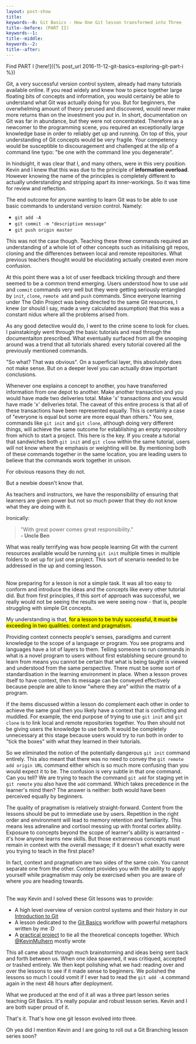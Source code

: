 ```yaml
---
layout: post-show
title: 
keywords--0: Git Basics - How One Git lesson transformed into Three
title--before: (PART II)
keywords--1: 
title--middle: 
keywords--2: 
title--after: 
---
```


Find PART I [here!]({% post_url 2016-11-12-git-basics-exploring-git-part-i %})

Git, a very successful version control system, already had many tutorials available online. If you read widely and knew how to piece together large floating bits of concepts and information, you would certainly be able to understand what Git was actually doing for you. But for beginners, the overwhelming amount of theory perused and discovered, would never make more returns than on the investment you put in. In short, documentation on Git was far in abundance, but they were not concentrated. Therefore as a newcomer to the programming scene, you required an exceptionally large knowledge base in order to reliably get up and running. On top of this, your understanding of Git concepts would be very fragile. Your competency would be susceptible to discouragement and challenged at the slip of a command line typo: "be one with the command line you degenerate".

In hindsight, it was clear that I, and many others, were in this very position. Kevin and I knew that this was due to the principle of __information overload__. However knowing the name of the principles is completely different to actually understanding and stripping apart its inner-workings. So it was time for review and reflection.

The end outcome for anyone wanting to learn Git was to be able to use basic commands to understand version control. Namely:

* `git add -A`
* `git commit -m "descriptive message"`
* `git push origin master`

This was not the case though. Teaching these three commands required an understanding of a whole lot of other concepts such as initialising git repos, cloning and the differences between local and remote repositories. What previous teachers thought would be elucidating actually created even more confusion. 

At this point there was a lot of user feedback trickling through and there seemed to be a common trend emerging. Users understood how to use `add` and `commit` commands very well but they were getting seriously entangled by `init`, `clone`, `remote add` and `push` commands. Since everyone learning under The Odin Project was being directed to the same Git resources, I knew (or should I say, made a very calculated assumption) that this was a constant nidus where all the problems arised from.

As any good detective would do, I went to the crime scene to look for clues. I painstakingly went through the basic tutorials and read through the documentaiton prescribed. What eventually surfaced from all the snooping around was a trend that all tutorials shared: every tutorial covered all the previously mentioned commands.

"So what? That was obvious". On a superficial layer, this absolutely does not make sense. But on a deeper level you can actually draw important conclusions.

Whenever one explains a concept to another, you have transferred information from one depot to another. Make another transaction and you would have made two deliveries total. Make 'x' transactions and you would have made 'x' deliveries total. The caveat of this entire process is that all of these transactions have been represented equally. This is certainly a case of "everyone is equal but some are more equal than others." You see, commands like `git init` and `git clone`, although doing very different things, will achieve the same outcome for establishing an empty repository from which to start a project. This here is the key. If you create a tutorial that sandwiches both `git init` and `git clone` within the same tutorial, users will not know where the emphasis or weighting will be. By mentioning both of these commands together in the same location, you are leading users to believe that the commands work together in unison.

For obvious reasons they do not. 

But a newbie doesn't know that.

As teachers and instructors, we have the responsibility of ensuring that learners are given power but not so much power that they do not know what they are doing with it. 

Ironically:

<blockquote>
"With great power comes great responsibility."
<br>
<b>- Uncle Ben</b>
</blockquote>

What was really terrifying was how people learning Git with the current resources available would be running `git init` multiple times in multiple folders to set up for just one project. This sort of scenario needed to be addressed in the up and coming lesson.

<br>
Now preparing for a lesson is not a simple task. It was all too easy to conform and introduce the ideas and the concepts like every other tutorial did. But from first principles, if this sort of approach was successful, we really would not be seeing the results we were seeing now - that is, people struggling with simple Git concepts.

My understanding is that, <mark>for a lesson to be truly successful, it must be exceeding in two qualities: context and pragmatism.</mark>

Providing context connects people's senses, paradigms and current knowledge to the scope of a language or program. You see programs and languages have a lot of layers to them. Telling someone to run commands in what is a novel program to users without first establshing secure ground to learn from means you cannot be certain that what is being taught is viewed and understood from the same perspective. There must be some sort of standardisation in the learning environment in place. When a lesson proves itself to have context, then its message can be conveyed effectively because people are able to know "where they are" within the matrix of a program.

If the items discussed within a lesson do complement each other in order to achieve the same goal then you likely have a context that is conflicting and muddled. For example, the end purpose of trying to use `git init` and `git clone` is to link local and remote repositories together. You then should not be giving users the knowledge to use both. It would be completely unnecessary at this stage because users would try to run both in order to "tick the boxes" with what they learned in their tutorials. 

So we eliminated the notion of the potentially dangerous `git init` command entirely. This also meant that there was no need to convey the `git remote add origin URL` command either which is so much more confusing than you would expect it to be. The confusion is very subtle in that one command. Can you tell? We are trying to teach the command `git add` for staging yet in `git remote` you also have the `add` command. Which takes precedence in the learner's mind then? The answer is neither: both would have been perceived equally by beginners.

The quality of pragmatism is relatively straight-forward. Content from the lessons should be put to immediate use by users. Repetition in the right order and environment will lead to memory retention and familiarity. This means less adrenaline and cortisol messing up with frontal cortex ability. Exposure to concepts beyond the scope of learner's ability is warranted - it's how anyone learns new skills. But those extranneous concepts must remain in context with the overall message; if it doesn't what exactly were you trying to teach in the first place?

In fact, context and pragmatism are two sides of the same coin. You cannot separate one from the other. Context provides you with the ability to apply yourself while pragmatism may only be exercised when you are aware of where you are heading towards.

<br>
The way Kevin and I solved these Git lessons was to provide:

* A high level overview of version control systems and their history in our [Introduction to Git](http://www.theodinproject.com/courses/web-development-101/lessons/introduction-to-git)
* A lesson dedicated to the [Git Basics](http://www.theodinproject.com/courses/web-development-101/lessons/git-basics) workflow with powerful metaphors written by me :D
* A [practical project](http://www.theodinproject.com/courses/web-development-101/lessons/practicing-git-basics) to tie all the theoretical concepts together. Which [@KevinMulhern](https://github.com/KevinMulhern) mostly wrote

This all came about through much brainstorming and ideas being sent back and forth between us. When one idea spawned, it was critiqued, accepted or trashed entirely. We then kept polishing what we had: reading over and over the lessons to see if it made sense to beginners. We polished the lessons so much I could vomit if I ever had to read the `git add -A` command again in the next 48 hours after deployment.

What we produced at the end of it all was a three part lesson series teaching Git Basics. It's really popular and robust lesson series. Kevin and I are both super proud of it.

That's it. That's how one git lesson evolved into three.

Oh yea did I mention Kevin and I are going to roll out a Git Branching lesson series soon?